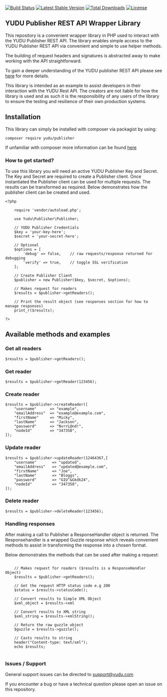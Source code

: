 [![Build Status](https://travis-ci.org/YUDUcreative/Publisher-REST-API-Library.svg?branch=master)](https://travis-ci.org/YUDUcreative/Publisher-REST-API-Library)
[![Latest Stable Version](https://poser.pugx.org/yudu/publisher/v/stable)](https://packagist.org/packages/yudu/publisher)
[![Total Downloads](https://poser.pugx.org/yudu/publisher/downloads)](https://packagist.org/packages/yudu/publisher)
[![License](https://poser.pugx.org/yudu/publisher/license)](https://packagist.org/packages/yudu/publisher)


## YUDU Publisher REST API Wrapper Library

This repository is a convenient wrapper library in PHP used to interact with the YUDU Publisher REST API. The library enables simple access to the YUDU Publisher REST API via convenient and simple to use helper methods. 

The building of request headers and signatures is abstracted away to make working with the API straightforward. 

To gain a deeper understanding of the YUDU publisher REST API please see [here](https://github.com/yudugit/rest-api-documentation) for more details.

This library is intended as an example to assist developers in their interaction with the YUDU Rest API. The creators are not liable for how the library is used and as such it is the responsibility of any users of the library to ensure the testing and resilience of their own production systems. 

## Installation 

This library can simply be installed with composer via packagist by using: 

``` composer require yudu/publisher ```

If unfamiliar with composer more information can be found [here](https://getcomposer.org/)

### How to get started?

To use this library you will need an active YUDU Publisher Key and Secret. The Key and Secret are required to create a Publisher client. Once instantiated the Publisher client can be used for multiple requests. The results can be transformed as required. Below demonstrates how the publisher client can be created and used.

```
<?php
    
    require 'vendor/autoload.php';
    
    use Yudu\Publisher\Publisher;
    
    // YUDU Publisher Credentials
    $key = 'your-key-here';
    $secret = 'your-secret-here';
    
    // Optional
    $options = [
        'debug' => false,    // raw requests/response returned for debugging
        'verify' => true,    // toggle SSL verification 
    ];
    
    // Create Publisher Client
    $publisher = new Publisher($key, $secret, $options);  
    
    // Makes request for readers
    $results = $publisher->getReaders();
    
    // Print the result object (see responses section for how to manage responses) 
    print_r($results);
    
?>
```

## Available methods and examples 

### Get all readers
```
$results = $publisher->getReaders();
```
### Get reader
```
$results = $publisher->getReader(123456);
```
### Create reader
```
$results = $publisher->createReader([
    "username"      => "example",
    "emailAddress"  => "example@example.com",
    "firstName"     => "Micky",
    "lastName"      => "Jackson",
    "password"      => "NvrrL@nd!",
    "nodeId"        => "347358",
]);
```
### Update reader
```
$results = $publisher->updateReader(12464367,[
    "username"       => "updated",
    "emailAddress"   => "updated@example.com",
    "firstName"      => "Joe",
    "lastName"       => "Bloggs",
    "password"       => "GIU^&Gkdk24",
    "nodeId"         => "347358",
]);
```
### Delete reader
```
$results = $publisher->deleteReader(123456);
```

### Handling responses

After making a call to Publisher a ResponseHandler object is returned. The Responsehandler is a wrapped Guzzle response which reveals convenient methods to assist in transforming the response into a chosen format.

Below demonstrates the methods that can be used after making a request:

```

    // Makes request for readers ($results is a ResponseHandler Object)
    $results = $publisher->getReaders();
        
    // Get the request HTTP status code e.g 200
    $status = $results->statusCode();   
    
    // Convert results to Simple XML Object 
    $xml_object = $results->xml 
    
    // Convert results to XML string
    $xml_string = $results->xmlString();
    
    // Return the raw guzzle object
    $guzzle = $results->guzzle();
    
    // Casts results to string 
    header("Content-type: text/xml");
    echo $results; 
    
```

### Issues / Support

General support issues can be directed to [support@yudu.com](support@yudu.com)

If you encounter a bug or have a technical question please open an issue on this repository.